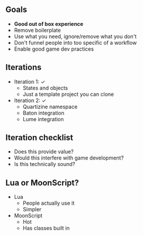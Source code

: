 ## Goals
- **Good out of box experience**
- Remove boilerplate
- Use what you need, ignore/remove what you don't
- Don't funnel people into too specific of a workflow
- Enable good game dev practices

## Iterations
- Iteration 1: ✓
	- States and objects
	- Just a template project you can clone
- Iteration 2: ✓
	- Quartizine namespace
	- Baton integration
	- Lume integration

## Iteration checklist
- Does this provide value?
- Would this interfere with game development?
- Is this technically sound?

## Lua or MoonScript?
- Lua
	- People actually use it
	- Simpler
- MoonScript
	- Hot
	- Has classes built in